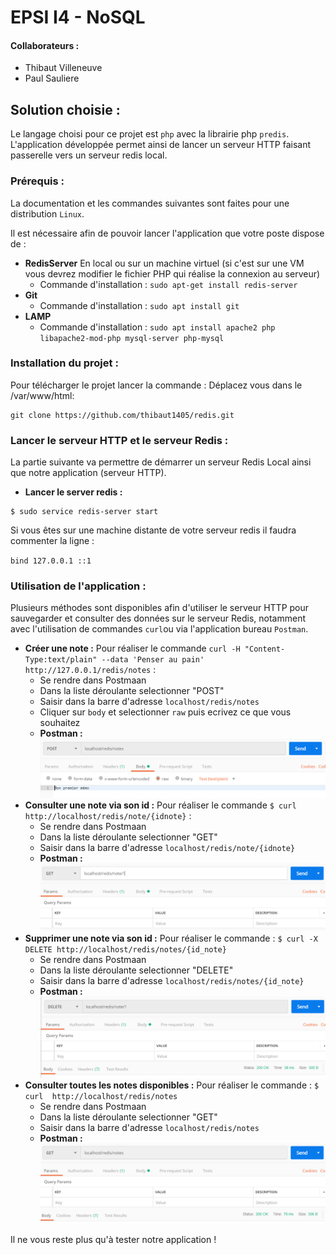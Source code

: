 # EPSI I4 - NoSQL

#### Collaborateurs : 
- Thibaut Villeneuve
- Paul Sauliere 

## Solution choisie :
Le langage choisi pour ce projet est `php` avec la librairie php `predis`.
L'application développée permet ainsi de lancer un serveur HTTP faisant passerelle vers un serveur redis local.

### Prérequis :
La documentation et les commandes suivantes sont faites pour une distribution `Linux`.

Il est nécessaire afin de pouvoir lancer l'application que votre poste dispose de :
- **RedisServer**
    En local ou sur un machine virtuel (si c'est sur une VM vous devrez modifier le fichier PHP qui réalise la connexion au serveur)
    - Commande d'installation : `sudo apt-get install redis-server`
- **Git**
    - Commande d'installation : `sudo apt install git`
- **LAMP**
    - Commande d'installation : `sudo apt install apache2 php libapache2-mod-php mysql-server php-mysql` 

### Installation du projet :

Pour télécharger le projet lancer la commande :
Déplacez vous dans le /var/www/html:
```
git clone https://github.com/thibaut1405/redis.git
```

### Lancer le serveur HTTP et le serveur Redis :

La partie suivante va permettre de démarrer un serveur Redis Local ainsi que notre application (serveur HTTP).

- **Lancer le server redis :**
```
$ sudo service redis-server start
```
Si vous êtes sur une machine distante de votre serveur redis il faudra commenter la ligne :

`bind 127.0.0.1 ::1`

### Utilisation de l'application : 

Plusieurs méthodes sont disponibles afin d'utiliser le serveur HTTP pour sauvegarder et consulter des données sur le serveur Redis,
notamment avec l'utilisation de commandes `curl`ou via l'application bureau `Postman`.

- **Créer une note :**
Pour réaliser le commande `curl -H "Content-Type:text/plain" --data 'Penser au pain' http://127.0.0.1/redis/notes` :
    - Se rendre dans Postmaan
    - Dans la liste déroulante selectionner "POST"
    - Saisir dans la barre d'adresse `localhost/redis/notes`
    - Cliquer sur `body` et selectionner `raw` puis ecrivez ce que vous souhaitez
    - **Postman :** ![alt text](https://github.com/thibaut1405/redis/blob/master/images/createNote.png)
- **Consulter une note via son id :**
Pour réaliser le commande `$ curl http://localhost/redis/note/{idnote}` :
    - Se rendre dans Postmaan
    - Dans la liste déroulante selectionner "GET"
    - Saisir dans la barre d'adresse `localhost/redis/note/{idnote}`
    - **Postman :** ![alt text](https://github.com/thibaut1405/redis/blob/master/images/singleNote.png)
- **Supprimer une  note via son id :**
Pour réaliser le commande : `$ curl -X DELETE http://localhost/redis/notes/{id_note}` 
    - Se rendre dans Postmaan
    - Dans la liste déroulante selectionner "DELETE"
    - Saisir dans la barre d'adresse `localhost/redis/notes/{id_note}`
    - **Postman :** ![alt text](https://github.com/thibaut1405/redis/blob/master/images/delete.png)
- **Consulter toutes les notes disponibles :**
Pour réaliser le commande : `$ curl  http://localhost/redis/notes` 
    - Se rendre dans Postmaan
    - Dans la liste déroulante selectionner "GET"
    - Saisir dans la barre d'adresse `localhost/redis/notes`
    - **Postman :** ![alt text](https://github.com/thibaut1405/redis/blob/master/images/allNote.png)

Il ne vous reste plus qu'à tester notre application !